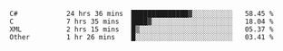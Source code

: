 <!--START_SECTION:waka-->

```text
C#            24 hrs 36 mins  ██████████████▓░░░░░░░░░░   58.45 %
C             7 hrs 35 mins   ████▓░░░░░░░░░░░░░░░░░░░░   18.04 %
XML           2 hrs 15 mins   █▒░░░░░░░░░░░░░░░░░░░░░░░   05.37 %
Other         1 hr 26 mins    █░░░░░░░░░░░░░░░░░░░░░░░░   03.41 %
```

<!--END_SECTION:waka-->
